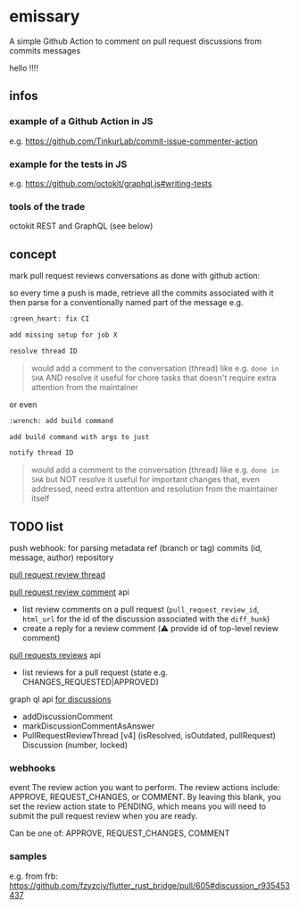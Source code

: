 # emissary

A simple Github Action to comment on pull request discussions from commits messages

hello !!!!

## infos

### example of a Github Action in JS

e.g. <https://github.com/TinkurLab/commit-issue-commenter-action>

### example for the tests in JS

e.g. <https://github.com/octokit/graphql.js#writing-tests>

### tools of the trade

octokit REST and GraphQL (see below)

## concept

mark pull request reviews conversations as done with github action:

so every time a push is made, retrieve all the commits associated with it
then parse for a conventionally named part of the message
e.g.

```txt
:green_heart: fix CI

add missing setup for job X

resolve thread ID
```

> would add a comment to the conversation (thread) like e.g. `done in SHA` AND resolve it
> useful for chore tasks that doesn't require extra attention from the maintainer

or even

```txt
:wrench: add build command

add build command with args to just

notify thread ID
```

> would add a comment to the conversation (thread) like e.g. `done in SHA` but NOT resolve it
> useful for important changes that, even addressed, need extra attention and resolution from the maintainer itself

## TODO list

push webhook: for parsing metadata
ref (branch or tag)
commits (id, message, author)
repository

[pull request review thread](https://docs.github.com/en/developers/webhooks-and-events/webhooks/webhook-events-and-payloads#pull_request_review_thread)

[pull request review comment](https://docs.github.com/en/developers/webhooks-and-events/webhooks/webhook-events-and-payloads#pull_request_review_comment) api

- list review comments on a pull request (`pull_request_review_id`, `html_url` for the id of the discussion associated with the `diff_hunk`)
- create a reply for a review comment (:warning: provide id of top-level review comment)

[pull requests reviews](https://docs.github.com/en/developers/webhooks-and-events/webhooks/webhook-events-and-payloads#pull_request_review) api

- list reviews for a pull request (state e.g. CHANGES_REQUESTED|APPROVED)

graph ql api [for discussions](https://docs.github.com/en/graphql/guides/using-the-graphql-api-for-discussions)

- addDiscussionComment
- markDiscussionCommentAsAnswer
- PullRequestReviewThread [v4] (isResolved, isOutdated, pullRequest)
Discussion (number, locked)

### webhooks

event
The review action you want to perform. The review actions include: APPROVE, REQUEST_CHANGES, or COMMENT. By leaving this blank, you set the review action state to PENDING, which means you will need to submit the pull request review when you are ready.

Can be one of: APPROVE, REQUEST_CHANGES, COMMENT

### samples

e.g. from frb: <https://github.com/fzyzcjy/flutter_rust_bridge/pull/605#discussion_r935453437>
